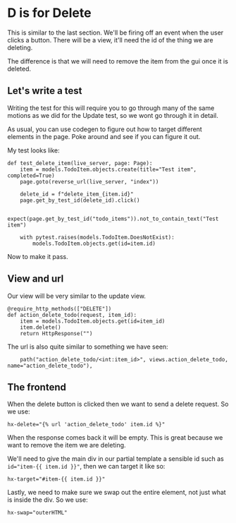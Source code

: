 # D is for Delete 

This is similar to the last section. We'll be firing off an event when the user clicks a button. There will be a view, it'll need the id of the thing we are deleting. 

The difference is that we will need to remove the item from the gui once it is deleted.

## Let's write a test

Writing the test for this will require you to go through many of the same motions as we did for the Update test, so we wont go through it in detail. 

As usual, you can use codegen to figure out how to target different elements in the page. Poke around and see if you can figure it out.

My test looks like:

```
def test_delete_item(live_server, page: Page):
    item = models.TodoItem.objects.create(title="Test item", completed=True)
    page.goto(reverse_url(live_server, "index"))

    delete_id = f"delete_item_{item.id}"
    page.get_by_test_id(delete_id).click()

    expect(page.get_by_test_id("todo_items")).not_to_contain_text("Test item")

    with pytest.raises(models.TodoItem.DoesNotExist):
        models.TodoItem.objects.get(id=item.id)

```

Now to make it pass.

## View and url

Our view will be very similar to the update view.

```
@require_http_methods(["DELETE"])
def action_delete_todo(request, item_id):
    item = models.TodoItem.objects.get(id=item_id)
    item.delete()
    return HttpResponse("")
```

The url is also quite similar to something we have seen:

```
    path("action_delete_todo/<int:item_id>", views.action_delete_todo, name="action_delete_todo"),

```
## The frontend 

When the delete button is clicked then we want to send a delete request. So we use:

```
hx-delete="{% url 'action_delete_todo' item.id %}"
```

When the response comes back it will be empty. This is great because we want to remove the item we are deleting. 

We'll need to give the main div in our partial template a sensible id such as `id="item-{{ item.id }}"`, then we can target it like so:

```
hx-target="#item-{{ item.id }}"
```

Lastly, we need to make sure we swap out the entire element, not just what is inside the div. So we use:

```
hx-swap="outerHTML"
```
